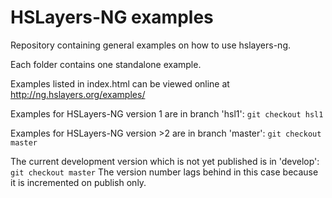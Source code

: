 # HSLayers-NG examples
Repository containing general examples on how to use hslayers-ng.

Each folder contains one standalone example.

Examples listed in index.html can be viewed online at http://ng.hslayers.org/examples/

Examples for HSLayers-NG version 1 are in branch 'hsl1':
`git checkout hsl1`

Examples for HSLayers-NG version >2 are in branch 'master':
`git checkout master`

The current development version which is not yet published is in 'develop':
`git checkout master` The version number lags behind in this case because it is incremented on publish only. 
